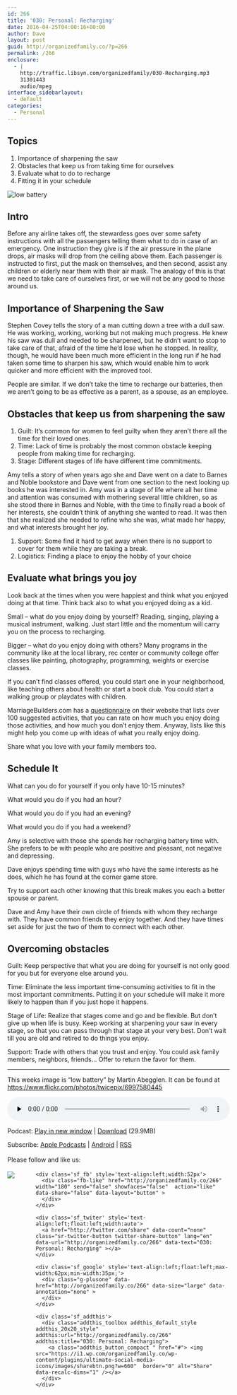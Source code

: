 ```yaml
---
id: 266
title: '030: Personal: Recharging'
date: 2016-04-25T04:00:16+00:00
author: Dave
layout: post
guid: http://organizedfamily.co/?p=266
permalink: /266
enclosure:
  - |
    http://traffic.libsyn.com/organizedfamily/030-Recharging.mp3
    31301443
    audio/mpeg
interface_sidebarlayout:
  - default
categories:
  - Personal
---
```

## Topics

  1. Importance of sharpening the saw
  2. Obstacles that keep us from taking time for ourselves
  3. Evaluate what to do to recharge
  4. Fitting it in your schedule

<img src="https://i0.wp.com/organizedfamily.co/wp-content/uploads/2016/04/6997580445_80f70581c8_z.jpg?w=660" alt="low battery" data-recalc-dims="1" /> 

## Intro

Before any airline takes off, the stewardess goes over some safety instructions with all the passengers telling them what to do in case of an emergency. One instruction they give is if the air pressure in the plane drops, air masks will drop from the ceiling above them. Each passenger is instructed to first, put the mask on themselves, and then second, assist any children or elderly near them with their air mask. The analogy of this is that we need to take care of ourselves first, or we will not be any good to those around us.

## Importance of Sharpening the Saw

Stephen Covey tells the story of a man cutting down a tree with a dull saw. He was working, working, working but not making much progress. He knew his saw was dull and needed to be sharpened, but he didn&#8217;t want to stop to take care of that, afraid of the time he&#8217;d lose when he stopped. In reality, though, he would have been much more efficient in the long run if he had taken some time to sharpen his saw, which would enable him to work quicker and more efficient with the improved tool.

People are similar. If we don&#8217;t take the time to recharge our batteries, then we aren&#8217;t going to be as effective as a parent, as a spouse, as an employee.

## Obstacles that keep us from sharpening the saw

  1. Guilt: It&#8217;s common for women to feel guilty when they aren&#8217;t there all the time for their loved ones.
  2. Time: Lack of time is probably the most common obstacle keeping people from making time for recharging.
  3. Stage: Different stages of life have different time commitments. 

Amy tells a story of when years ago she and Dave went on a date to Barnes and Noble bookstore and Dave went from one section to the next looking up books he was interested in. Amy was in a stage of life where all her time and attention was consumed with mothering several little children, so as she stood there in Barnes and Noble, with the time to finally read a book of her interests, she couldn&#8217;t think of anything she wanted to read. It was then that she realized she needed to refine who she was, what made her happy, and what interests brought her joy.

  1. Support: Some find it hard to get away when there is no support to cover for them while they are taking a break.
  2. Logistics: Finding a place to enjoy the hobby of your choice

## Evaluate what brings you joy

Look back at the times when you were happiest and think what you enjoyed doing at that time. Think back also to what you enjoyed doing as a kid.

Small &#8211; what do you enjoy doing by yourself? Reading, singing, playing a musical instrument, walking. Just start little and the momentum will carry you on the process to recharging.

Bigger &#8211; what do you enjoy doing with others? Many programs in the community like at the local library, rec center or community college offer classes like painting, photography, programming, weights or exercise classes.

If you can&#8217;t find classes offered, you could start one in your neighborhood, like teaching others about health or start a book club. You could start a walking group or playdates with children.

MarriageBuilders.com has a [questionnaire](http://www.marriagebuilders.com/forms/rei.pdf) on their website that lists over 100 suggested activities, that you can rate on how much you enjoy doing those activities, and how much you don&#8217;t enjoy them. Anyway, lists like this might help you come up with ideas of what you really enjoy doing.

Share what you love with your family members too.

## Schedule It

What can you do for yourself if you only have 10-15 minutes?

What would you do if you had an hour?

What would you do if you had an evening?

What would you do if you had a weekend?

Amy is selective with those she spends her recharging battery time with. She prefers to be with people who are positive and pleasant, not negative and depressing.

Dave enjoys spending time with guys who have the same interests as he does, which he has found at the corner game store.

Try to support each other knowing that this break makes you each a better spouse or parent.

Dave and Amy have their own circle of friends with whom they recharge with. They have common friends they enjoy together. And they have times set aside for just the two of them to connect with each other.

## Overcoming obstacles

Guilt: Keep perspective that what you are doing for yourself is not only good for you but for everyone else around you.

Time: Eliminate the less important time-consuming activities to fit in the most important commitments. Putting it on your schedule will make it more likely to happen than if you just hope it happens.

Stage of Life: Realize that stages come and go and be flexible. But don&#8217;t give up when life is busy. Keep working at sharpening your saw in every stage, so that you can pass through that stage at your very best. Don&#8217;t wait till you are old and retired to do things you enjoy.

Support: Trade with others that you trust and enjoy. You could ask family members, neighbors, friends&#8230; Offer to return the favor for them.

* * *

This weeks image is &#8220;low battery&#8221; by Martin Abegglen. It can be found at https://www.flickr.com/photos/twicepix/6997580445

<div class="powerpress_player" id="powerpress_player_5352">
  <audio class="wp-audio-shortcode" id="audio-266-32" preload="none" style="width: 100%;" controls="controls"><source type="audio/mpeg" src="http://traffic.libsyn.com/organizedfamily/030-Recharging.mp3?_=32" /><a href="http://traffic.libsyn.com/organizedfamily/030-Recharging.mp3">http://traffic.libsyn.com/organizedfamily/030-Recharging.mp3</a></audio>
</div>

<p class="powerpress_links powerpress_links_mp3">
  Podcast: <a href="http://traffic.libsyn.com/organizedfamily/030-Recharging.mp3" class="powerpress_link_pinw" target="_blank" title="Play in new window" onclick="return powerpress_pinw('http://organizedfamily.co/?powerpress_pinw=266-podcast');" rel="nofollow">Play in new window</a> | <a href="http://traffic.libsyn.com/organizedfamily/030-Recharging.mp3" class="powerpress_link_d" title="Download" rel="nofollow" download="030-Recharging.mp3">Download</a> (29.9MB)
</p>

<p class="powerpress_links powerpress_subscribe_links">
  Subscribe: <a href="https://itunes.apple.com/us/podcast/organized-family/id1047979605?mt=2&ls=1#episodeGuid=http%3A%2F%2Forganizedfamily.co%2F%3Fp%3D266" class="powerpress_link_subscribe powerpress_link_subscribe_itunes" title="Subscribe on Apple Podcasts" rel="nofollow">Apple Podcasts</a> | <a href="http://subscribeonandroid.com/organizedfamily.co/feed/podcast" class="powerpress_link_subscribe powerpress_link_subscribe_android" title="Subscribe on Android" rel="nofollow">Android</a> | <a href="http://organizedfamily.co/feed/podcast" class="powerpress_link_subscribe powerpress_link_subscribe_rss" title="Subscribe via RSS" rel="nofollow">RSS</a>
</p>

<div class='sfsi_Sicons' style='width: 100%; display: inline-block; vertical-align: middle; text-align:left'>
  <div style='margin:0px 8px 0px 0px; line-height: 24px'>
    <span>Please follow and like us:</span>
  </div>
  
  <div class='sfsi_socialwpr'>
    <div class='sf_subscrbe' style='text-align:left;float:left;width:64px'>
      <a href="http://www.specificfeeds.com/widget/emailsubscribe/MTc5ODgx/OA==/" target="_blank"><img src="https://i2.wp.com/organizedfamily.co/wp-content/plugins/ultimate-social-media-icons/images/follow_subscribe.png?w=660" data-recalc-dims="1" /></a>
    </div>
    
    <div class='sf_fb' style='text-align:left;width:52px'>
      <div class="fb-like" href="http://organizedfamily.co/266" width="180" send="false" showfaces="false"  action="like" data-share="false" data-layout="button" >
      </div>
    </div>
    
    <div class='sf_twiter' style='text-align:left;float:left;width:auto'>
      <a href="http://twitter.com/share" data-count="none" class="sr-twitter-button twitter-share-button" lang="en" data-url="http://organizedfamily.co/266" data-text="030: Personal: Recharging" ></a>
    </div>
    
    <div class='sf_google' style='text-align:left;float:left;max-width:62px;min-width:35px;'>
      <div class="g-plusone" data-href="http://organizedfamily.co/266" data-size="large" data-annotation="none" >
      </div>
    </div>
    
    <div class='sf_addthis'>
      <div class="addthis_toolbox addthis_default_style addthis_20x20_style" addthis:url="http://organizedfamily.co/266" addthis:title="030: Personal: Recharging">
        <a class="addthis_button_compact " href="#"> <img src="https://i1.wp.com/organizedfamily.co/wp-content/plugins/ultimate-social-media-icons/images/sharebtn.png?w=660"  border="0" alt="Share" data-recalc-dims="1" /></a>
      </div>
    </div>
  </div>
</div>